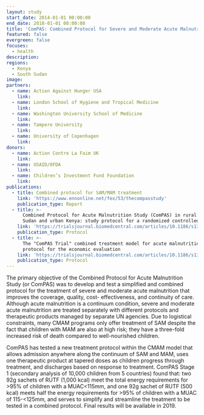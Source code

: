 ```yaml
---
layout: study
start_date: 2014-01-01 00:00:00
end_date: 2018-01-01 00:00:00
title: 'ComPAS: Combined Protocol for Severe and Moderate Acute Malnutrition Study'
featured: false
evergreen: false
focuses:
  - health
description:
regions:
  - Kenya
  - South Sudan
image:
partners:
  - name: Action Against Hunger USA
    link:
  - name: London School of Hygiene and Tropical Medicine
    link:
  - name: Washington University School of Medicine
    link:
  - name: Tampere University
    link:
  - name: University of Copenhagen
    link:
donors:
  - name: Action Contre La Faim UK
    link:
  - name: USAID/OFDA
    link:
  - name: Children’s Investment Fund Foundation
    link:
publications:
  - title: Combined protocol for SAM/MAM treatment
    link: 'https://www.ennonline.net/fex/53/thecompasstudy'
    publication_type: Report
  - title: >-
      Combined Protocol for Acute Malnutrition Study (ComPAS) in rural South
      Sudan and urban Kenya: study protocol for a randomized controlled trial
    link: 'https://trialsjournal.biomedcentral.com/articles/10.1186/s13063-018-2643-2'
    publication_type: Protocol
  - title: >-
      The "ComPAS Trial" combined treatment model for acute malnutrition: study
      protocol for the economic evaluation
    link: 'https://trialsjournal.biomedcentral.com/articles/10.1186/s13063-018-2594-7'
    publication_type: Protocol
---
```


The primary objective of the Combined Protocol for Acute Malnutrition Study (or ComPAS) was to develop and test a simplified and combined protocol for the treatment of severe and moderate acute malnutrition that improves the coverage, quality, cost- effectiveness, and continuity of care. Although acute malnutrition is a continuum condition, severe and moderate acute malnutrition are treated separately with different protocols and therapeutic products managed by separate UN agencies. Due to logistical constraints, many CMAM programs only offer treatment of SAM despite the fact that children with MAM are also at high risk; they have a three-fold increased risk of death compared to well-nourished children.&nbsp;

ComPAS has tested a new treatment protocol within the CMAM model that allows admission anywhere along the continuum of SAM and MAM, uses one therapeutic product at tapered doses as children progress through treatment, and discharges based on response to treatment. ComPAS Stage 1 (secondary analysis of 10,000 children from 5 countries) found that: two 92g sachets of RUTF (1,000 kcal) meet the total energy requirements for &gt;95% of children with a MUAC&lt;115mm, and one 92g sachet of RUTF (500 kcal) meets half the energy requirements for &gt;95% of children with a MUAC of 115-&lt;125mm, and serves to simplify and streamline the treatment to be tested in a combined protocol. Final results will be available in 2019.